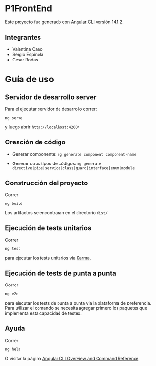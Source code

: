 # P1FrontEnd

Este proyecto fue generado con [Angular CLI](https://github.com/angular/angular-cli) versión 14.1.2.

## Integrantes
- Valentina Cano
- Sergio Espinola
- Cesar Rodas

# Guía de uso

## Servidor de desarrollo server

Para el ejecutar servidor de desarrollo correr:

    ng serve

y luego abrir `http://localhost:4200/`

## Creación de código

- Generar componente:
`ng generate component component-name` 

- Generar otros tipos de códigos:
    `ng generate directive|pipe|service|class|guard|interface|enum|module`

## Construcción del proyecto
Correr

    ng build

Los artifactos se encontraran en el directorio `dist/`

## Ejecución de tests unitarios

Correr

    ng test

para ejecutar los tests unitarios via [Karma](https://karma-runner.github.io).

## Ejecución de tests de punta a punta

Correr

    ng e2e

para ejecutar los tests de punta a punta via la plataforma de preferencia. Para utilizar el comando se necesita agregar primero los paquetes que implementa esta capacidad de testeo.

## Ayuda

Correr

    ng help 

O visitar la página [Angular CLI Overview and Command Reference](https://angular.io/cli).
